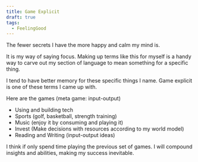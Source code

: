 ```yaml
---
title: Game Explicit
draft: true
tags:
  - FeelingGood
---
```

The fewer secrets I have the more happy and calm my mind is. 

It is my way of saying focus. Making up terms like this for myself is a handy way to carve out my section of language to mean something for a specific thing. 

I tend to have better memory for these specific things I name. Game explicit is one of these terms I came up with. 

Here are the games  (meta game: input-output)

- Using and building tech
- Sports (golf, basketball, strength training)
- Music (enjoy it by consuming and playing it)
- Invest (Make decisions with resources according to my world model)
- Reading and Writing (input-output ideas)

I think if only spend time playing the previous set of games. I will compound insights and abilities, making my success inevitable. 
